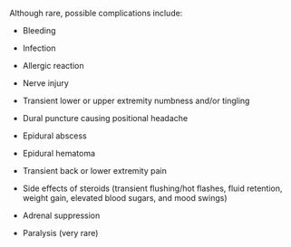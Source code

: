 Although rare, possible complications include:

- Bleeding

- Infection

- Allergic reaction

- Nerve injury

- Transient lower or upper extremity numbness and/or tingling

- Dural puncture causing positional headache

- Epidural abscess

- Epidural hematoma

- Transient back or lower extremity pain

- Side effects of steroids (transient flushing/hot flashes, fluid retention, weight gain, elevated blood sugars, and mood swings)

- Adrenal suppression

- Paralysis (very rare)